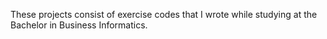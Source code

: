 These projects consist of exercise codes that I wrote while studying at the Bachelor in Business Informatics.

